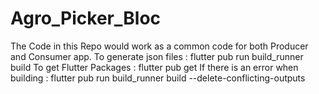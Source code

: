 # Agro_Picker_Bloc

The Code in this Repo would work as a common code for both Producer and Consumer app.
To generate json files : flutter pub run build_runner build
To get Flutter Packages : flutter pub get
If there is an error when building : flutter pub run build_runner build --delete-conflicting-outputs
